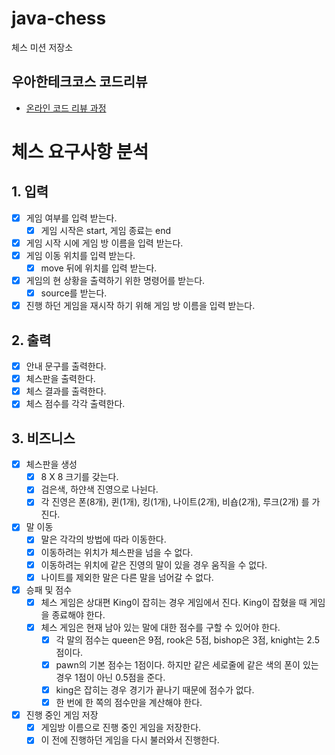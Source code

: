 # java-chess

체스 미션 저장소

## 우아한테크코스 코드리뷰

- [온라인 코드 리뷰 과정](https://github.com/woowacourse/woowacourse-docs/blob/master/maincourse/README.md)

# 체스 요구사항 분석

## 1. 입력

- [x]  게임 여부를 입력 받는다.
    - [x]  게임 시작은 start, 게임 종료는 end
- [x] 게임 시작 시에 게임 방 이름을 입력 받는다.
- [x] 게임 이동 위치를 입력 받는다.
    - [x] move 뒤에 위치를 입력 받는다.
- [x] 게임의 현 상황을 출력하기 위한 명령어를 받는다.
    - [x] source를 받는다.
- [x] 진행 하던 게임을 재시작 하기 위해 게임 방 이름을 입력 받는다.

## 2. 출력

- [x]  안내 문구를 출력한다.
- [x]  체스판을 출력한다.
- [x] 체스 결과를 출력한다.
- [x] 체스 점수를 각각 출력한다.

## 3. 비즈니스

- [x]  체스판을 생성
    - [x]  8 X 8 크기를 갖는다.
    - [x]  검은색, 하얀색 진영으로 나뉜다.
    - [x]  각 진영은 폰(8개), 퀸(1개), 킹(1개), 나이트(2개), 비숍(2개), 루크(2개) 를 가진다.
- [x]  말 이동
    - [x]  말은 각각의 방법에 따라 이동한다.
    - [x]  이동하려는 위치가 체스판을 넘을 수 없다.
    - [x]  이동하려는 위치에 같은 진영의 말이 있을 경우 움직을 수 없다.
    - [x]  나이트를 제외한 말은 다른 말을 넘어갈 수 없다.
- [x] 승패 및 점수
    - [x] 체스 게임은 상대편 King이 잡히는 경우 게임에서 진다. King이 잡혔을 때 게임을 종료해야 한다.
    - [x] 체스 게임은 현재 남아 있는 말에 대한 점수를 구할 수 있어야 한다.
        - [x] 각 말의 점수는 queen은 9점, rook은 5점, bishop은 3점, knight는 2.5점이다.
        - [x] pawn의 기본 점수는 1점이다. 하지만 같은 세로줄에 같은 색의 폰이 있는 경우 1점이 아닌 0.5점을 준다.
        - [x] king은 잡히는 경우 경기가 끝나기 때문에 점수가 없다.
        - [x] 한 번에 한 쪽의 점수만을 계산해야 한다.
- [x] 진행 중인 게임 저장
    - [x] 게임방 이름으로 진행 중인 게임을 저장한다.
    - [x] 이 전에 진행하던 게임을 다시 불러와서 진행한다.
